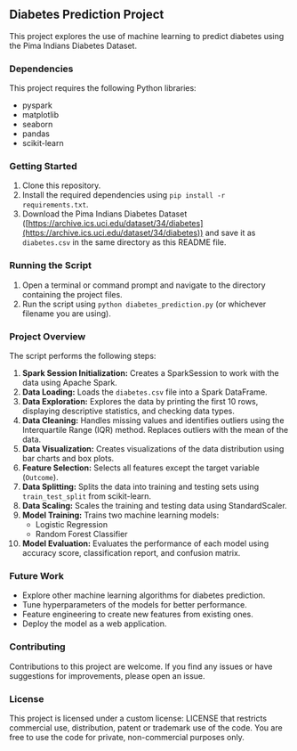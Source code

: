 ## Diabetes Prediction Project

This project explores the use of machine learning to predict diabetes using the Pima Indians Diabetes Dataset.

### Dependencies

This project requires the following Python libraries:

* pyspark
* matplotlib
* seaborn
* pandas
* scikit-learn

### Getting Started

1. Clone this repository.
2. Install the required dependencies using `pip install -r requirements.txt`.
3. Download the Pima Indians Diabetes Dataset ([https://archive.ics.uci.edu/dataset/34/diabetes](https://archive.ics.uci.edu/dataset/34/diabetes)) and save it as `diabetes.csv` in the same directory as this README file.

### Running the Script

1. Open a terminal or command prompt and navigate to the directory containing the project files.
2. Run the script using `python diabetes_prediction.py` (or whichever filename you are using).

### Project Overview

The script performs the following steps:

1. **Spark Session Initialization:** Creates a SparkSession to work with the data using Apache Spark.
2. **Data Loading:** Loads the `diabetes.csv` file into a Spark DataFrame.
3. **Data Exploration:** Explores the data by printing the first 10 rows, displaying descriptive statistics, and checking data types.
4. **Data Cleaning:** Handles missing values and identifies outliers using the Interquartile Range (IQR) method. Replaces outliers with the mean of the data.
5. **Data Visualization:** Creates visualizations of the data distribution using bar charts and box plots.
6. **Feature Selection:** Selects all features except the target variable (`Outcome`).
7. **Data Splitting:** Splits the data into training and testing sets using `train_test_split` from scikit-learn.
8. **Data Scaling:** Scales the training and testing data using StandardScaler.
9. **Model Training:** Trains two machine learning models:
    * Logistic Regression
    * Random Forest Classifier
10. **Model Evaluation:** Evaluates the performance of each model using accuracy score, classification report, and confusion matrix.

### Future Work

* Explore other machine learning algorithms for diabetes prediction.
* Tune hyperparameters of the models for better performance.
* Feature engineering to create new features from existing ones.
* Deploy the model as a web application.

### Contributing

Contributions to this project are welcome. If you find any issues or have suggestions for improvements, please open an issue.

### License

This project is licensed under a custom license: LICENSE that restricts commercial use, distribution, patent or trademark use of the code. You are free to use the code for private, non-commercial purposes only.

